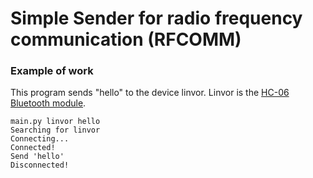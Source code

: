 # Simple Sender for radio frequency communication (RFCOMM)

### Example of work
This program sends "hello" to the device linvor. Linvor is the [HC-06 Bluetooth module](http://wiki.pinguino.cc/index.php/SPP_Bluetooth_Modules#HC-05.2C_HC-06_Hardware).
```
main.py linvor hello
Searching for linvor
Connecting...
Connected!
Send 'hello'
Disconnected!
```
